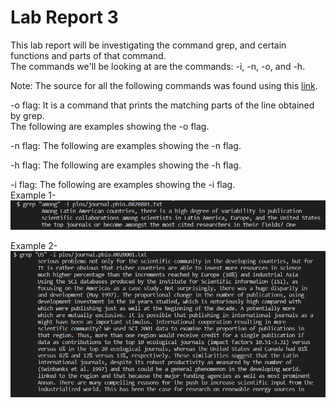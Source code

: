# Lab Report 3  
This lab report will be investigating the command grep, and certain functions and parts of that command.  
The commands we'll be looking at are the commands: -i, -n, -o, and -h.  

Note: The source for all the following commands was found using this [link](https://www.geeksforgeeks.org/grep-command-in-unixlinux/).  
  
-o flag: It is a command that prints the matching parts of the line obtained by grep.  
The following are examples showing the -o flag.  

  
-n flag: 
The following are examples showing the -n flag.

-h flag: 
The following are examples showing the -h flag.

-i flag: 
The following are examples showing the -i flag.  
Example 1-  
![Image](i_flag_ex1.PNG)  
  
Example 2-  
![Image](i_flag_ex2.PNG)  
  
